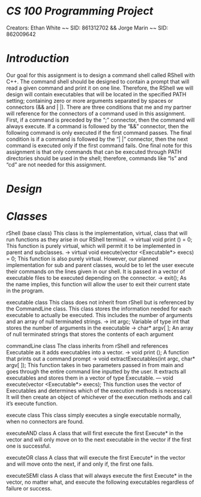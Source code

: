# *CS 100 Programming Project*
Creators: Ethan White ~~ SID: 861312702 && Jorge Marin ~~ SID: 862009642

# *Introduction*
Our goal for this assignment is to design a command shell called RShell with C++. The command shell should be designed to contain a prompt that will read a given command and print it on one line. Therefore, the RShell we will design will contain executables that will be located in the specified PATH setting; containing zero or more arguments separated by spaces or connectors (&& and | |). There are three conditions that me and my partner will reference for the connectors of a command used in this assignment. First, if a command is preceded by the “;” connector, then the command will always execute. If a command is followed by the “&&” connector, then the following command is only executed if the first command passes. The final condition is if a command is followed by the “| |” connector, then the next command is executed only if the first command fails. One final note for this assignment is that only commands that can be executed through PATH directories should be used in the shell; therefore, commands like “ls” and “cd” are not needed for this assignment.

# *Design*



# *Classes* 

rShell (base class)
This class is the implementation, virtual, class that will run functions as they arise in our RShell terminal. 
→ virtual void print () = 0;  This function is purely virtual, which will permit it to be implemented in parent and subclasses. 
→ virtual void execute(vector <Executable*> execs) = 0;   This function is also purely virtual. However, our planned implementation for                                                           sub and parent classes, would be to let the user execute their commands on the                                                           lines given in our shell. It is passed in a vector of executable files to be                                                             executed depending on the connector.
→ exit();                     As the name implies, this function will allow the user to exit their current state in the program.

executable class
This class does not inherit from rShell but is referenced by the CommandLine class. This class stores the information needed for each executable to actually be executed. This includes the number of arguments and an array of null terminated strings.
	→ int argc;                 Variable of type int that stores the number of arguments in the executable
	→ char* argv[ ];            An array of null terminated strings that stores the contents of each argument
  
commandLine class
	The class inherits from rShell and references Executable as it adds executables into a vector.
	→ void print ();            A function that prints out a command prompt
  → void extractExecutables(int argc, char* argv[ ]);    This function takes in two parameters passed in from main and goes through the                                                          entire command line inputted by the user. It extracts all executables and                                                                stores them in a vector of type Executable.
	— void execute(vector <Executable*> execs);            This function uses the vector of Executables and determines which of the                                                                execution methods is necessary. It will then create an object of whichever of                                                            the execution methods and call it’s execute function.
  
execute class
This class simply executes a single executable normally, when no connectors are found.
  
executeAND class
A class that will first execute the first Execute* in the vector and will only move on to the next executable in the vector if the first one is successful. 

executeOR class
A class that will execute the first Execute* in the vector and will move onto the next, if and only if, the first one fails.

executeSEMI class
A class that will always execute the first Execute* in the vector, no matter what, and execute the following executables regardless of failure or success.

	

